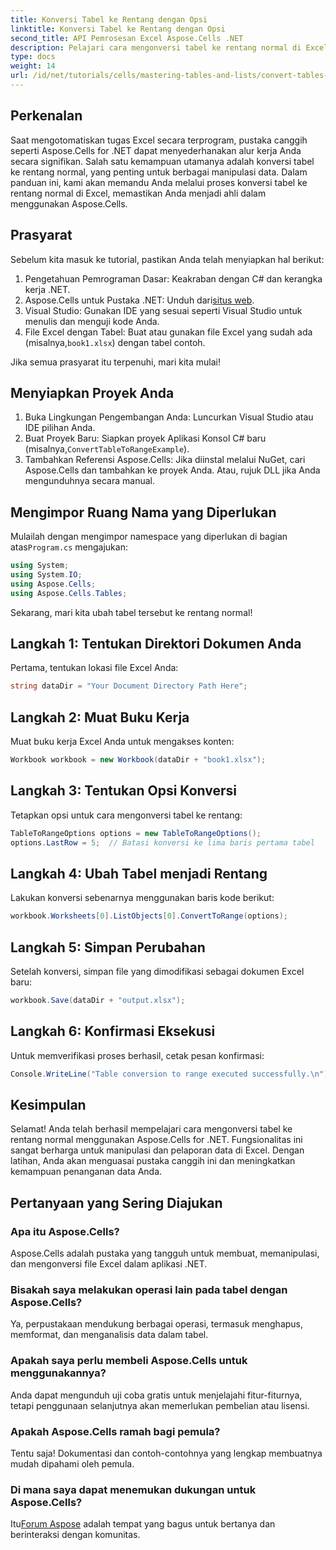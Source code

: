 ```yaml
---
title: Konversi Tabel ke Rentang dengan Opsi
linktitle: Konversi Tabel ke Rentang dengan Opsi
second_title: API Pemrosesan Excel Aspose.Cells .NET
description: Pelajari cara mengonversi tabel ke rentang normal di Excel secara terprogram. Baik Anda pengembang berpengalaman atau pemula, tutorial ini menyediakan langkah demi langkah.
type: docs
weight: 14
url: /id/net/tutorials/cells/mastering-tables-and-lists/convert-tables-to-range-with-options/
---
```

## Perkenalan

Saat mengotomatiskan tugas Excel secara terprogram, pustaka canggih seperti Aspose.Cells for .NET dapat menyederhanakan alur kerja Anda secara signifikan. Salah satu kemampuan utamanya adalah konversi tabel ke rentang normal, yang penting untuk berbagai manipulasi data. Dalam panduan ini, kami akan memandu Anda melalui proses konversi tabel ke rentang normal di Excel, memastikan Anda menjadi ahli dalam menggunakan Aspose.Cells.

## Prasyarat

Sebelum kita masuk ke tutorial, pastikan Anda telah menyiapkan hal berikut:

1. Pengetahuan Pemrograman Dasar: Keakraban dengan C# dan kerangka kerja .NET.
2.  Aspose.Cells untuk Pustaka .NET: Unduh dari[situs web](https://releases.aspose.com/cells/net/).
3. Visual Studio: Gunakan IDE yang sesuai seperti Visual Studio untuk menulis dan menguji kode Anda.
4.  File Excel dengan Tabel: Buat atau gunakan file Excel yang sudah ada (misalnya,`book1.xlsx`) dengan tabel contoh.

Jika semua prasyarat itu terpenuhi, mari kita mulai!

## Menyiapkan Proyek Anda

1. Buka Lingkungan Pengembangan Anda: Luncurkan Visual Studio atau IDE pilihan Anda.
2. Buat Proyek Baru: Siapkan proyek Aplikasi Konsol C# baru (misalnya,`ConvertTableToRangeExample`).
3. Tambahkan Referensi Aspose.Cells: Jika diinstal melalui NuGet, cari Aspose.Cells dan tambahkan ke proyek Anda. Atau, rujuk DLL jika Anda mengunduhnya secara manual.

## Mengimpor Ruang Nama yang Diperlukan

 Mulailah dengan mengimpor namespace yang diperlukan di bagian atas`Program.cs` mengajukan:

```csharp
using System;
using System.IO;
using Aspose.Cells;
using Aspose.Cells.Tables;
```

Sekarang, mari kita ubah tabel tersebut ke rentang normal!

## Langkah 1: Tentukan Direktori Dokumen Anda

Pertama, tentukan lokasi file Excel Anda:

```csharp
string dataDir = "Your Document Directory Path Here";
```

## Langkah 2: Muat Buku Kerja

Muat buku kerja Excel Anda untuk mengakses konten:

```csharp
Workbook workbook = new Workbook(dataDir + "book1.xlsx");
```

## Langkah 3: Tentukan Opsi Konversi

Tetapkan opsi untuk cara mengonversi tabel ke rentang:

```csharp
TableToRangeOptions options = new TableToRangeOptions();
options.LastRow = 5;  // Batasi konversi ke lima baris pertama tabel
```

## Langkah 4: Ubah Tabel menjadi Rentang

Lakukan konversi sebenarnya menggunakan baris kode berikut:

```csharp
workbook.Worksheets[0].ListObjects[0].ConvertToRange(options);
```

## Langkah 5: Simpan Perubahan

Setelah konversi, simpan file yang dimodifikasi sebagai dokumen Excel baru:

```csharp
workbook.Save(dataDir + "output.xlsx");
```

## Langkah 6: Konfirmasi Eksekusi

Untuk memverifikasi proses berhasil, cetak pesan konfirmasi:

```csharp
Console.WriteLine("Table conversion to range executed successfully.\n");
```

## Kesimpulan

Selamat! Anda telah berhasil mempelajari cara mengonversi tabel ke rentang normal menggunakan Aspose.Cells for .NET. Fungsionalitas ini sangat berharga untuk manipulasi dan pelaporan data di Excel. Dengan latihan, Anda akan menguasai pustaka canggih ini dan meningkatkan kemampuan penanganan data Anda.

## Pertanyaan yang Sering Diajukan

### Apa itu Aspose.Cells?  
Aspose.Cells adalah pustaka yang tangguh untuk membuat, memanipulasi, dan mengonversi file Excel dalam aplikasi .NET.

### Bisakah saya melakukan operasi lain pada tabel dengan Aspose.Cells?  
Ya, perpustakaan mendukung berbagai operasi, termasuk menghapus, memformat, dan menganalisis data dalam tabel.

### Apakah saya perlu membeli Aspose.Cells untuk menggunakannya?  
Anda dapat mengunduh uji coba gratis untuk menjelajahi fitur-fiturnya, tetapi penggunaan selanjutnya akan memerlukan pembelian atau lisensi.

### Apakah Aspose.Cells ramah bagi pemula?  
Tentu saja! Dokumentasi dan contoh-contohnya yang lengkap membuatnya mudah dipahami oleh pemula.

### Di mana saya dapat menemukan dukungan untuk Aspose.Cells?  
 Itu[Forum Aspose](https://forum.aspose.com/c/cells/9) adalah tempat yang bagus untuk bertanya dan berinteraksi dengan komunitas.